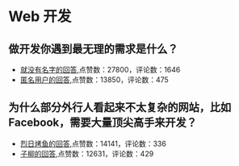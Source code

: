 #  Web 开发 
## 做开发你遇到最无理的需求是什么？
- [就没有名字的回答](https://www.zhihu.com/question/54734401/answer/467879222),点赞数：27800，评论数：1646
- [匿名用户的回答](https://www.zhihu.com/question/54734401/answer/495449083),点赞数：13850，评论数：475
## 为什么部分外行人看起来不太复杂的网站，比如Facebook，需要大量顶尖高手来开发？
- [烈日烤鱼的回答](https://www.zhihu.com/question/20303645/answer/318951736),点赞数：14141，评论数：336
- [子柳的回答](https://www.zhihu.com/question/20303645/answer/15491214),点赞数：12631，评论数：429
